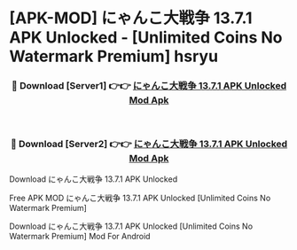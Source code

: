 # [APK-MOD] にゃんこ大戦争 13.7.1 APK Unlocked - [Unlimited Coins No Watermark Premium] hsryu



<div align="center">
<h3>🔴 Download [Server1] 👉👉 <a href="https://momento.my/?title=にゃんこ大戦争_13.7.1_APK_Unlocked">にゃんこ大戦争 13.7.1 APK Unlocked Mod Apk</a></h3><br>

<h3>🔴 Download [Server2] 👉👉 <a href="https://momento.my/?title=にゃんこ大戦争_13.7.1_APK_Unlocked">にゃんこ大戦争 13.7.1 APK Unlocked Mod Apk</a></h3>
</div>



Download にゃんこ大戦争 13.7.1 APK Unlocked 

Free APK MOD にゃんこ大戦争 13.7.1 APK Unlocked [Unlimited Coins No Watermark Premium]

Download にゃんこ大戦争 13.7.1 APK Unlocked [Unlimited Coins No Watermark Premium] Mod For Android
